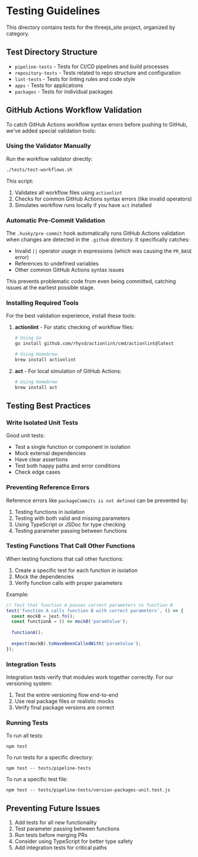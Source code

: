 # Testing Guidelines

This directory contains tests for the threejs_site project, organized by category.

## Test Directory Structure

- `pipeline-tests` - Tests for CI/CD pipelines and build processes
- `repository-tests` - Tests related to repo structure and configuration
- `lint-tests` - Tests for linting rules and code style
- `apps` - Tests for applications
- `packages` - Tests for individual packages

## GitHub Actions Workflow Validation

To catch GitHub Actions workflow syntax errors before pushing to GitHub, we've added special validation tools:

### Using the Validator Manually

Run the workflow validator directly:
```bash
./tests/test-workflows.sh
```

This script:
1. Validates all workflow files using `actionlint`
2. Checks for common GitHub Actions syntax errors (like invalid operators)
3. Simulates workflow runs locally if you have `act` installed

### Automatic Pre-Commit Validation

The `.husky/pre-commit` hook automatically runs GitHub Actions validation when changes are detected in the `.github` directory. It specifically catches:

- Invalid `||` operator usage in expressions (which was causing the `PR_BASE` error)
- References to undefined variables
- Other common GitHub Actions syntax issues

This prevents problematic code from even being committed, catching issues at the earliest possible stage.

### Installing Required Tools

For the best validation experience, install these tools:

1. **actionlint** - For static checking of workflow files:
   ```bash
   # Using Go
   go install github.com/rhysd/actionlint/cmd/actionlint@latest
   
   # Using Homebrew
   brew install actionlint
   ```

2. **act** - For local simulation of GitHub Actions:
   ```bash
   # Using Homebrew
   brew install act
   ```

## Testing Best Practices

### Write Isolated Unit Tests

Good unit tests:
- Test a single function or component in isolation
- Mock external dependencies
- Have clear assertions
- Test both happy paths and error conditions
- Check edge cases

### Preventing Reference Errors

Reference errors like `packageCommits is not defined` can be prevented by:

1. Testing functions in isolation
2. Testing with both valid and missing parameters
3. Using TypeScript or JSDoc for type checking
4. Testing parameter passing between functions 

### Testing Functions That Call Other Functions

When testing functions that call other functions:

1. Create a specific test for each function in isolation
2. Mock the dependencies
3. Verify function calls with proper parameters

Example:
```javascript
// Test that function A passes correct parameters to function B
test('function A calls function B with correct parameters', () => {
  const mockB = jest.fn();
  const functionA = () => mockB('paramValue');
  
  functionA();
  
  expect(mockB).toHaveBeenCalledWith('paramValue');
});
```

### Integration Tests

Integration tests verify that modules work together correctly. For our versioning system:

1. Test the entire versioning flow end-to-end
2. Use real package files or realistic mocks
3. Verify final package versions are correct

### Running Tests

To run all tests:
```
npm test
```

To run tests for a specific directory:
```
npm test -- tests/pipeline-tests
```

To run a specific test file:
```
npm test -- tests/pipeline-tests/version-packages-unit.test.js
```

## Preventing Future Issues

1. Add tests for all new functionality
2. Test parameter passing between functions
3. Run tests before merging PRs
4. Consider using TypeScript for better type safety
5. Add integration tests for critical paths 
